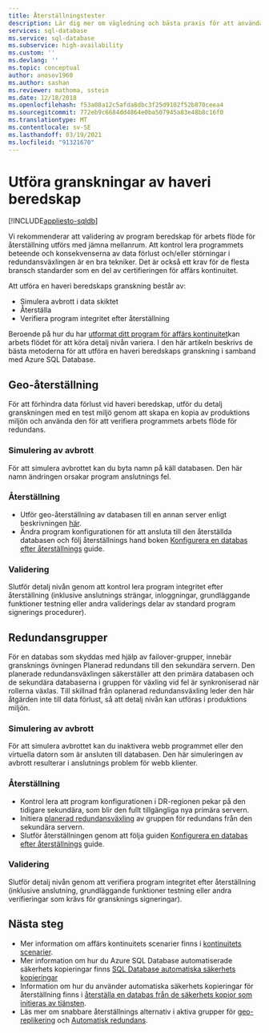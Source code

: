 ```yaml
---
title: Återställningstester
description: Lär dig mer om vägledning och bästa praxis för att använda Azure SQL Database för att utföra haveri beredskap.
services: sql-database
ms.service: sql-database
ms.subservice: high-availability
ms.custom: ''
ms.devlang: ''
ms.topic: conceptual
author: anosov1960
ms.author: sashan
ms.reviewer: mathoma, sstein
ms.date: 12/18/2018
ms.openlocfilehash: f53a08a12c5afda8dbc3f25d9102f52b870ceea4
ms.sourcegitcommit: 772eb9c6684dd4864e0ba507945a83e48b8c16f0
ms.translationtype: MT
ms.contentlocale: sv-SE
ms.lasthandoff: 03/19/2021
ms.locfileid: "91321670"
---
```

# <a name="performing-disaster-recovery-drills"></a>Utföra granskningar av haveri beredskap
[!INCLUDE[appliesto-sqldb](../includes/appliesto-sqldb.md)]

Vi rekommenderar att validering av program beredskap för arbets flöde för återställning utförs med jämna mellanrum. Att kontrol lera programmets beteende och konsekvenserna av data förlust och/eller störningar i redundansväxlingen är en bra tekniker. Det är också ett krav för de flesta bransch standarder som en del av certifieringen för affärs kontinuitet.

Att utföra en haveri beredskaps granskning består av:

* Simulera avbrott i data skiktet
* Återställa
* Verifiera program integritet efter återställning

Beroende på hur du har [utformat ditt program för affärs kontinuitet](business-continuity-high-availability-disaster-recover-hadr-overview.md)kan arbets flödet för att köra detalj nivån variera. I den här artikeln beskrivs de bästa metoderna för att utföra en haveri beredskaps granskning i samband med Azure SQL Database.

## <a name="geo-restore"></a>Geo-återställning

För att förhindra data förlust vid haveri beredskap, utför du detalj granskningen med en test miljö genom att skapa en kopia av produktions miljön och använda den för att verifiera programmets arbets flöde för redundans.

### <a name="outage-simulation"></a>Simulering av avbrott

För att simulera avbrottet kan du byta namn på käll databasen. Den här namn ändringen orsakar program anslutnings fel.

### <a name="recovery"></a>Återställning

* Utför geo-återställning av databasen till en annan server enligt beskrivningen [här](disaster-recovery-guidance.md).
* Ändra program konfigurationen för att ansluta till den återställda databasen och följ återställnings hand boken [Konfigurera en databas efter återställnings](disaster-recovery-guidance.md) guide.

### <a name="validation"></a>Validering

Slutför detalj nivån genom att kontrol lera program integritet efter återställning (inklusive anslutnings strängar, inloggningar, grundläggande funktioner testning eller andra validerings delar av standard program signerings procedurer).

## <a name="failover-groups"></a>Redundansgrupper

För en databas som skyddas med hjälp av failover-grupper, innebär gransknings övningen Planerad redundans till den sekundära servern. Den planerade redundansväxlingen säkerställer att den primära databasen och de sekundära databaserna i gruppen för växling vid fel är synkroniserad när rollerna växlas. Till skillnad från oplanerad redundansväxling leder den här åtgärden inte till data förlust, så att detalj nivån kan utföras i produktions miljön.

### <a name="outage-simulation"></a>Simulering av avbrott

För att simulera avbrottet kan du inaktivera webb programmet eller den virtuella datorn som är ansluten till databasen. Den här simuleringen av avbrott resulterar i anslutnings problem för webb klienter.

### <a name="recovery"></a>Återställning

* Kontrol lera att program konfigurationen i DR-regionen pekar på den tidigare sekundära, som blir den fullt tillgängliga nya primära servern.
* Initiera [planerad redundansväxling](scripts/setup-geodr-and-failover-database-powershell.md) av gruppen för redundans från den sekundära servern.
* Slutför återställningen genom att följa guiden [Konfigurera en databas efter återställnings](disaster-recovery-guidance.md) guide.

### <a name="validation"></a>Validering

Slutför detalj nivån genom att verifiera program integritet efter återställning (inklusive anslutning, grundläggande funktioner testning eller andra verifieringar som krävs för gransknings signeringar).

## <a name="next-steps"></a>Nästa steg

* Mer information om affärs kontinuitets scenarier finns i [kontinuitets scenarier](business-continuity-high-availability-disaster-recover-hadr-overview.md).
* Mer information om hur du Azure SQL Database automatiserade säkerhets kopieringar finns [SQL Database automatiska säkerhets kopieringar](automated-backups-overview.md)
* Information om hur du använder automatiska säkerhets kopieringar för återställning finns i [återställa en databas från de säkerhets kopior som initieras av tjänsten](recovery-using-backups.md).
* Läs mer om snabbare återställnings alternativ i aktiva grupper för [geo-replikering](active-geo-replication-overview.md) och [Automatisk redundans](auto-failover-group-overview.md).
